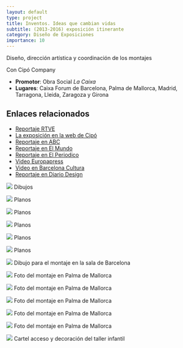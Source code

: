 ```yaml
---
layout: default
type: project
title: Inventos. Ideas que cambian vidas
subtitle: (2013-2016) exposición itinerante
category: Diseño de Exposiciones
importance: 10
---
```


Diseño, dirección artística y coordinación de los montajes

Con Cipó Company

- **Promotor**: Obra Social *La Caixa*
- **Lugares**: Caixa Forum de Barcelona, Palma de Mallorca, Madrid, Tarragona, Lleida, Zaragoza y Girona

## Enlaces relacionados

- [Reportaje RTVE](http://www.rtve.es/alacarta/videos/para-todos-la-2/para-todos-2-entrevista-jose-maria-medina/2418596/)
- [La exposición en la web de Cipó](http://cipocompany.com/portfolios/inventos-ideas-que-cambian-vidas/)
- [Reportaje en ABC](http://www.abc.es/videos-cultura/20131008/caixaforum-barcelona-acoge-exposicion-2729962993001.html)
- [Reportaje en El Mundo](http://www.elmundo.es/baleares/2014/03/27/5333f17c22601d45208b456f.html)
- [Reportaje en El Periodico](http://www.elperiodico.com/es/noticias/barcelona/inventos-salvan-vidas-2730002)
- [Video Europapress](http://www.youtube.com/watch?v=5u4oMpr3WOk)
- [Video en Barcelona Cultura](http://barcelonacultura.bcn.cat/es/cultura-tv/inventos.-ideas-de-cambian-vidas)
- [Reportaje en Diario Design](http://diariodesign.com/2013/11/inventos-ideas-que-cambian-vidas-una-exposicion-de-obra-social-la-caixa-sobre-el-diseno-mas-solidario/)


![](01.jpg)
Dibujos

![](02.jpg)
Planos

![](03.jpg)
Planos

![](04.jpg)
Planos

![](05.jpg)
Planos

![](06.jpg)
Planos

![](07.jpg)
Dibujo para el montaje en la sala de Barcelona

![](08.jpg)
Foto del montaje en Palma de Mallorca

![](09.jpg)
Foto del montaje en Palma de Mallorca

![](10.jpg)
Foto del montaje en Palma de Mallorca

![](11.jpg)
Foto del montaje en Palma de Mallorca

![](12.jpg)
Foto del montaje en Palma de Mallorca

![](13.jpg)
Cartel acceso y decoración del taller infantil
